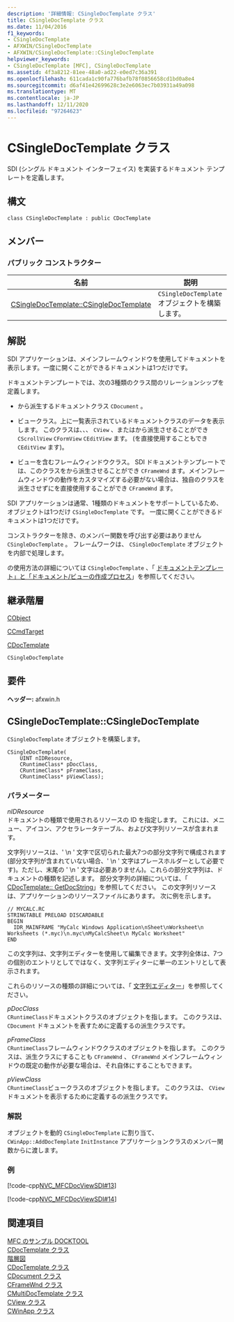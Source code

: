 ```yaml
---
description: '詳細情報: CSingleDocTemplate クラス'
title: CSingleDocTemplate クラス
ms.date: 11/04/2016
f1_keywords:
- CSingleDocTemplate
- AFXWIN/CSingleDocTemplate
- AFXWIN/CSingleDocTemplate::CSingleDocTemplate
helpviewer_keywords:
- CSingleDocTemplate [MFC], CSingleDocTemplate
ms.assetid: 4f3a8212-81ee-48a0-ad22-e0ed7c36a391
ms.openlocfilehash: 611cada1c90fa776bafb78f0856658cd1bd0a8e4
ms.sourcegitcommit: d6af41e42699628c3e2e6063ec7b03931a49a098
ms.translationtype: MT
ms.contentlocale: ja-JP
ms.lasthandoff: 12/11/2020
ms.locfileid: "97264623"
---
```

# <a name="csingledoctemplate-class"></a>CSingleDocTemplate クラス

SDI (シングル ドキュメント インターフェイス) を実装するドキュメント テンプレートを定義します。

## <a name="syntax"></a>構文

```
class CSingleDocTemplate : public CDocTemplate
```

## <a name="members"></a>メンバー

### <a name="public-constructors"></a>パブリック コンストラクター

|名前|説明|
|----------|-----------------|
|[CSingleDocTemplate::CSingleDocTemplate](#csingledoctemplate)|`CSingleDocTemplate` オブジェクトを構築します。|

## <a name="remarks"></a>解説

SDI アプリケーションは、メインフレームウィンドウを使用してドキュメントを表示します。一度に開くことができるドキュメントは1つだけです。

ドキュメントテンプレートでは、次の3種類のクラス間のリレーションシップを定義します。

- から派生するドキュメントクラス `CDocument` 。

- ビュークラス。上に一覧表示されているドキュメントクラスのデータを表示します。 このクラスは、、、 `CView` 、またはから派生させることができ `CScrollView` `CFormView` `CEditView` ます。 (を直接使用することもでき `CEditView` ます)。

- ビューを含むフレームウィンドウクラス。 SDI ドキュメントテンプレートでは、このクラスをから派生させることができ `CFrameWnd` ます。メインフレームウィンドウの動作をカスタマイズする必要がない場合は、独自のクラスを派生させずにを直接使用することができ `CFrameWnd` ます。

SDI アプリケーションは通常、1種類のドキュメントをサポートしているため、オブジェクトは1つだけ `CSingleDocTemplate` です。 一度に開くことができるドキュメントは1つだけです。

コンストラクターを除き、のメンバー関数を呼び出す必要はありません `CSingleDocTemplate` 。 フレームワークは、 `CSingleDocTemplate` オブジェクトを内部で処理します。

の使用方法の詳細については `CSingleDocTemplate` 、「 [ドキュメントテンプレート」と「ドキュメント/ビューの作成プロセス](../../mfc/document-templates-and-the-document-view-creation-process.md)」を参照してください。

## <a name="inheritance-hierarchy"></a>継承階層

[CObject](../../mfc/reference/cobject-class.md)

[CCmdTarget](../../mfc/reference/ccmdtarget-class.md)

[CDocTemplate](../../mfc/reference/cdoctemplate-class.md)

`CSingleDocTemplate`

## <a name="requirements"></a>要件

**ヘッダー:** afxwin.h

## <a name="csingledoctemplatecsingledoctemplate"></a><a name="csingledoctemplate"></a> CSingleDocTemplate::CSingleDocTemplate

`CSingleDocTemplate` オブジェクトを構築します。

```
CSingleDocTemplate(
    UINT nIDResource,
    CRuntimeClass* pDocClass,
    CRuntimeClass* pFrameClass,
    CRuntimeClass* pViewClass);
```

### <a name="parameters"></a>パラメーター

*nIDResource*<br/>
ドキュメントの種類で使用されるリソースの ID を指定します。 これには、メニュー、アイコン、アクセラレータテーブル、および文字列リソースが含まれます。

文字列リソースは、' \n ' 文字で区切られた最大7つの部分文字列で構成されます (部分文字列が含まれていない場合、' \n ' 文字はプレースホルダーとして必要です)。ただし、末尾の ' \n ' 文字は必要ありません)。これらの部分文字列は、ドキュメントの種類を記述します。 部分文字列の詳細については、「 [CDocTemplate:: GetDocString](../../mfc/reference/cdoctemplate-class.md#getdocstring)」を参照してください。 この文字列リソースは、アプリケーションのリソースファイルにあります。 次に例を示します。

```RC
// MYCALC.RC
STRINGTABLE PRELOAD DISCARDABLE
BEGIN
  IDR_MAINFRAME "MyCalc Windows Application\nSheet\nWorksheet\n Worksheets (*.myc)\n.myc\nMyCalcSheet\n MyCalc Worksheet"
END
```

この文字列は、文字列エディターを使用して編集できます。文字列全体は、7つの個別のエントリとしてではなく、文字列エディターに単一のエントリとして表示されます。

これらのリソースの種類の詳細については、「 [文字列エディター](../../windows/string-editor.md)」を参照してください。

*pDocClass*<br/>
`CRuntimeClass`ドキュメントクラスのオブジェクトを指します。 このクラスは、 `CDocument` ドキュメントを表すために定義するの派生クラスです。

*pFrameClass*<br/>
`CRuntimeClass`フレームウィンドウクラスのオブジェクトを指します。 このクラスは、派生クラスにすることも `CFrameWnd` 、 `CFrameWnd` メインフレームウィンドウの既定の動作が必要な場合は、それ自体にすることもできます。

*pViewClass*<br/>
`CRuntimeClass`ビュークラスのオブジェクトを指します。 このクラスは、 `CView` ドキュメントを表示するために定義するの派生クラスです。

### <a name="remarks"></a>解説

オブジェクトを動的 `CSingleDocTemplate` に割り当て、 `CWinApp::AddDocTemplate` `InitInstance` アプリケーションクラスのメンバー関数からに渡します。

### <a name="example"></a>例

[!code-cpp[NVC_MFCDocViewSDI#13](../../mfc/codesnippet/cpp/csingledoctemplate-class_1.cpp)]

[!code-cpp[NVC_MFCDocViewSDI#14](../../mfc/codesnippet/cpp/csingledoctemplate-class_2.cpp)]

## <a name="see-also"></a>関連項目

[MFC のサンプル DOCKTOOL](../../overview/visual-cpp-samples.md)<br/>
[CDocTemplate クラス](../../mfc/reference/cdoctemplate-class.md)<br/>
[階層図](../../mfc/hierarchy-chart.md)<br/>
[CDocTemplate クラス](../../mfc/reference/cdoctemplate-class.md)<br/>
[CDocument クラス](../../mfc/reference/cdocument-class.md)<br/>
[CFrameWnd クラス](../../mfc/reference/cframewnd-class.md)<br/>
[CMultiDocTemplate クラス](../../mfc/reference/cmultidoctemplate-class.md)<br/>
[CView クラス](../../mfc/reference/cview-class.md)<br/>
[CWinApp クラス](../../mfc/reference/cwinapp-class.md)

